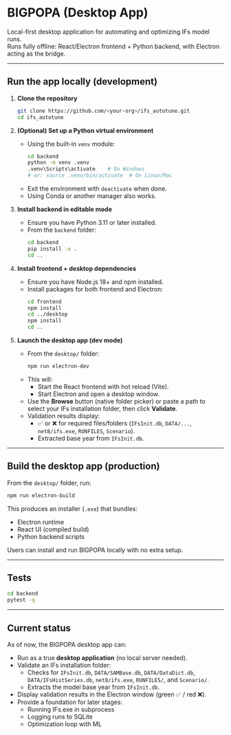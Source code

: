 # BIGPOPA (Desktop App)

Local-first desktop application for automating and optimizing IFs model runs.  
Runs fully offline: React/Electron frontend + Python backend, with Electron acting as the bridge.

---

## Run the app locally (development)

1. **Clone the repository**
   ```bash
   git clone https://github.com/<your-org>/ifs_autotune.git
   cd ifs_autotune
   ```

2. **(Optional) Set up a Python virtual environment**
   - Using the built-in `venv` module:
     ```bash
     cd backend
     python -m venv .venv
     .venv\Scripts\activate    # On Windows
     # or: source .venv/bin/activate  # On Linux/Mac
     ```
   - Exit the environment with `deactivate` when done.
   - Using Conda or another manager also works.

3. **Install backend in editable mode**
   - Ensure you have Python 3.11 or later installed.
   - From the `backend` folder:
     ```bash
     cd backend
     pip install -e .
     cd ..
     ```

4. **Install frontend + desktop dependencies**
   - Ensure you have Node.js 18+ and npm installed.
   - Install packages for both frontend and Electron:
     ```bash
     cd frontend
     npm install
     cd ../desktop
     npm install
     cd ..
     ```

5. **Launch the desktop app (dev mode)**
   - From the `desktop/` folder:
     ```bash
     npm run electron-dev
     ```
   - This will:
     - Start the React frontend with hot reload (Vite).
     - Start Electron and open a desktop window.
   - Use the **Browse** button (native folder picker) or paste a path to select your IFs installation folder, then click **Validate**.
   - Validation results display:
     - ✅ or ❌ for required files/folders (`IFsInit.db`, `DATA/...`, `net8/ifs.exe`, `RUNFILES`, `Scenario`).
     - Extracted base year from `IFsInit.db`.

---

## Build the desktop app (production)

From the `desktop/` folder, run:

```bash
npm run electron-build
```

This produces an installer (`.exe`) that bundles:
- Electron runtime
- React UI (compiled build)
- Python backend scripts

Users can install and run BIGPOPA locally with no extra setup.

---

## Tests

```bash
cd backend
pytest -q
```

---

## Current status

As of now, the BIGPOPA desktop app can:

- Run as a true **desktop application** (no local server needed).
- Validate an IFs installation folder:
  - Checks for `IFsInit.db`, `DATA/SAMBase.db`, `DATA/DataDict.db`, `DATA/IFsHistSeries.db`, `net8/ifs.exe`, `RUNFILES/`, and `Scenario/`.
  - Extracts the model base year from `IFsInit.db`.
- Display validation results in the Electron window (green ✅ / red ❌).
- Provide a foundation for later stages:
  - Running IFs.exe in subprocess
  - Logging runs to SQLite
  - Optimization loop with ML

